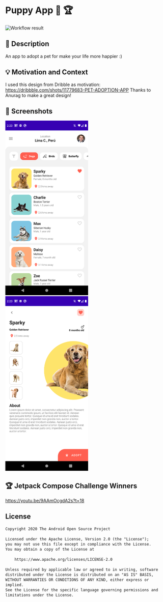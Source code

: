 # Puppy App :rocket: :trophy:

<!--- Replace <OWNER> with your Github Username and <REPOSITORY> with the name of your repository. -->
<!--- You can find both of these in the url bar when you open your repository in github. -->
![Workflow result](https://github.com/AbelTarazona/compose-challenge1/workflows/Check/badge.svg)


## :scroll: Description
An app to adopt a pet for make your life more happier :)


## :bulb: Motivation and Context
I used this design from Dribble as motivation: https://dribbble.com/shots/11779683-PET-ADOPTION-APP
Thanks to Anurag to make a great design!


## :camera_flash: Screenshots
<!-- You can add more screenshots here if you like -->
<img src="/results/screenshot_1.png" width="260">&emsp;<img src="/results/screenshot_2.png" width="260">

## :trophy: Jetpack Compose Challenge Winners
https://youtu.be/9AAmOcgdA2s?t=18

## License
```
Copyright 2020 The Android Open Source Project

Licensed under the Apache License, Version 2.0 (the "License");
you may not use this file except in compliance with the License.
You may obtain a copy of the License at

    https://www.apache.org/licenses/LICENSE-2.0

Unless required by applicable law or agreed to in writing, software
distributed under the License is distributed on an "AS IS" BASIS,
WITHOUT WARRANTIES OR CONDITIONS OF ANY KIND, either express or implied.
See the License for the specific language governing permissions and
limitations under the License.
```
